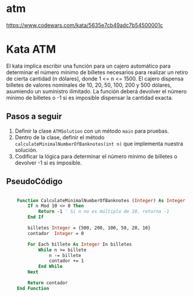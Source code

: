 # atm
https://www.codewars.com/kata/5635e7cb49adc7b54500001c


# Kata ATM

El kata implica escribir una función para un cajero automático para determinar el número mínimo de billetes necesarios para realizar un retiro de cierta cantidad (n dólares), donde 1 <= n <= 1500. El cajero dispensa billetes de valores nominales de 10, 20, 50, 100, 200 y 500 dólares, asumiendo un suministro ilimitado. La función deberá devolver el número mínimo de billetes o -1 si es imposible dispensar la cantidad exacta.

## Pasos a seguir

1. Definir la clase `ATMSolution` con un método `main` para pruebas.
2. Dentro de la clase, definir el método `calculateMinimalNumberOfBanknotes(int n)` que implementa nuestra solución.
3. Codificar la lógica para determinar el número mínimo de billetes o devolver -1 si es imposible.


## PseudoCódigo

```vb

    Function CalculateMinimalNumberOfBanknotes (Integer) As Integer
        If n Mod 10 <> 0 Then
            Return -1 ' Si n no es múltiplo de 10, retorna -1
        End If

        billetes Integer = {500, 200, 100, 50, 20, 10}
        contador  Integer = 0

        For Each billete As Integer In billetes
            While n >= billete
                n -= billete
                contador += 1
            End While
        Next

        Return contador
    End Function

```

